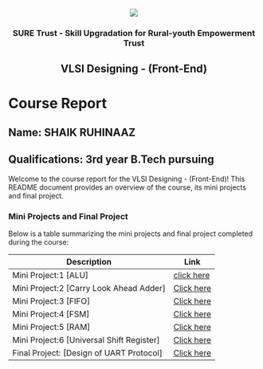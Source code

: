 <!-- PROJECT LOGO -->
<br />

<div align="center">
   <img src='https://user-images.githubusercontent.com/73131499/166115643-d3187f47-d38f-41b2-ae42-5ecbbc60de14.png' />


<h3 align="center">SURE Trust - Skill Upgradation for Rural-youth Empowerment Trust</h3>
  <h2>VLSI Designing - (Front-End)</h2>
</div>

# Course Report

## Name: SHAIK RUHINAAZ


## Qualifications: 3rd year B.Tech pursuing

Welcome to the course report for the VLSI Designing - (Front-End)! This README document provides an overview of the course, its mini projects and final project.

### Mini Projects and Final Project

Below is a table summarizing the mini projects and final project completed during the course:

| Description                                  | Link                                    |
|----------------------------------------------|-----------------------------------------|
| Mini Project:1 [ALU]                    |[click here](https://github.com/sure-trust/G9_VLSI/tree/main/Mini%20Projects/SHAIKRUHINAAZ)              
| Mini Project:2 [Carry Look Ahead Adder] |[Click here](https://github.com/sure-trust/G9_VLSI/tree/main/Mini%20Projects/SHAIKRUHINAAZ)                     
| Mini Project:3 [FIFO]                   |[Click here](https://github.com/sure-trust/G9_VLSI/tree/main/Mini%20Projects/SHAIKRUHINAAZ)
| Mini Project:4 [FSM]                    |[Click here](https://github.com/sure-trust/G9_VLSI/tree/main/Mini%20Projects/SHAIKRUHINAAZ)                   
| Mini Project:5 [RAM]                    |[Click here](https://github.com/sure-trust/G9_VLSI/tree/main/Mini%20Projects/SHAIKRUHINAAZ)                      
| Mini Project:6 [Universal Shift Register]|[Click here](https://github.com/sure-trust/G9_VLSI/tree/main/Mini%20Projects/SHAIKRUHINAAZ)              
| Final Project: [Design of UART Protocol]|[Click here](https://github.com/sure-trust/G9_VLSI/tree/main/Final%20Capstone%20ProjectSHAIKRUHINAAZ)                        |
